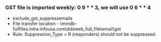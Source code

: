 ### GST file is imported weekly: 0 9 * * 3, we will use 0 6 * * 4
 - exclude_gst_suppressemails
 - File transfer location - \\mmdb-fullfiles.intra.infousa.com\ddsweb_full_file\email\gst
 - Rule: Suppression_Type = R  (responders) should not be suppressed.

